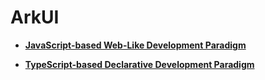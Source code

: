 #  ArkUI<a name="EN-US_TOPIC_0000001065103332"></a>

-   **[JavaScript-based Web-Like Development Paradigm](ui-arkui-js.md)**  

-   **[TypeScript-based Declarative Development Paradigm](ui-arkui-ts.md)**  


